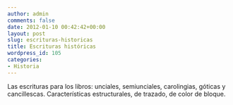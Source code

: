 ```yaml
---
author: admin
comments: false
date: 2012-01-10 00:42:42+00:00
layout: post
slug: escrituras-historicas
title: Escrituras históricas
wordpress_id: 105
categories:
- Historia
---
```


Las escrituras para los libros: unciales, semiunciales, carolingias, góticas y cancillescas. Características estructurales, de trazado, de color de bloque. 

